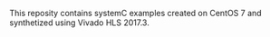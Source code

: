 This reposity contains systemC examples created on CentOS 7 and synthetized using Vivado HLS 2017.3.